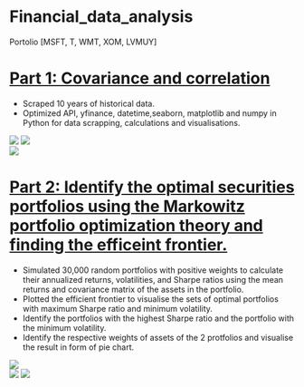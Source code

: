 # Financial_data_analysis  

Portolio [MSFT, T, WMT, XOM, LVMUY]  

# [Part 1: Covariance and correlation](https://github.com/GISOGISO/Financial_data_analysis/tree/main/part1)  
* Scraped 10 years of historical data.
* Optimized API, yfinance, datetime,seaborn, matplotlib and numpy in Python for data scrapping, calculations and visualisations.

![](https://github.com/GISOGISO/Financial_data_analysis/blob/main/images/Normalised%20Portfolio%20stock%20price%202013-2023'.png)
![](https://github.com/GISOGISO/Financial_data_analysis/blob/main/images/Portfolio%20annualised%20covariance%20matrix%20heatmap.png)  
![](https://github.com/GISOGISO/Financial_data_analysis/blob/main/images/Portfolio%20correlation%20matrix%20heatmap.png)



# [Part 2: Identify the optimal securities portfolios using the Markowitz portfolio optimization theory and finding the efficeint frontier.](https://github.com/GISOGISO/Financial_data_analysis/tree/main/part2)

* Simulated 30,000 random portfolios with positive weights to calculate their annualized returns, volatilities, and Sharpe ratios using the mean returns and covariance matrix of the assets in the portfolio.  
* Plotted the efficient frontier to visualise the sets of optimal portfolios with maximum Sharpe ratio and minimum volatility.  
* Identify the portfolios with the highest Sharpe ratio and the portfolio with the minimum volatility.  
* Identify the respective weights of assets of the 2 protfolios and visualise the result in form of pie chart.  

![](https://github.com/GISOGISO/Financial_data_analysis/blob/main/images/Efficient%20Frontier%20with%20Max%20Sharpe%20Ratio%2C%20min%20volatility%20and%20equal%20weights.png)  
![](https://github.com/GISOGISO/Financial_data_analysis/blob/main/images/max%20return%20pie%20chart.png)
![](https://github.com/GISOGISO/Financial_data_analysis/blob/main/images/min%20vol%20pie%20chart.png)

